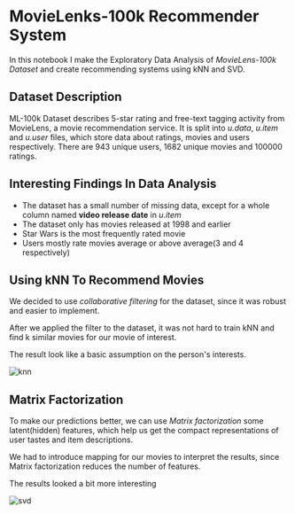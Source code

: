 # MovieLenks-100k Recommender System

In this notebook I make the Exploratory Data Analysis of *MovieLens-100k Dataset* and create recommending systems using kNN and SVD.

## Dataset Description

ML-100k Dataset describes 5-star rating and free-text tagging activity from MovieLens, a movie recommendation service. It is split into *u.data*, *u.item* and *u.user* files, which store data about ratings, movies and users respectively. There are 943 unique users, 1682 unique movies and 100000 ratings.

## Interesting Findings In Data Analysis

* The dataset has a small number of missing data, except for a whole column named **video release date** in *u.item*
* The dataset only has movies released at 1998 and earlier
* Star Wars is the most frequently rated movie
* Users mostly rate movies average or above average(3 and 4 respectively)

## Using kNN To Recommend Movies

We decided to use *collaborative filtering* for the dataset, since it was robust and easier to implement.

After we applied the filter to the dataset, it was not hard to train kNN and find k similar movies for our movie of interest.

The result look like a basic assumption on the person's interests.

![knn](https://imgur.com/OAaTczL.jpg)

## Matrix Factorization

To make our predictions better, we can use *Matrix factorization* some latent(hidden) features, which help us get the compact representations of user tastes and item descriptions.

We had to introduce mapping for our movies to interpret the results, since Matrix factorization reduces the number of features.

The results looked a bit more interesting

![svd](https://imgur.com/XdAlyof.jpg)